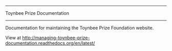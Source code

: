 **************************
Toynbee Prize Documentation
**************************
Documentation for maintaining the Toynbee Prize Foundation website.

View at http://managing-toynbee-prize-documentation.readthedocs.org/en/latest/

